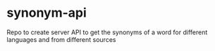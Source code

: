 # synonym-api
Repo to create server API to get the synonyms of a word for different languages and from different sources

